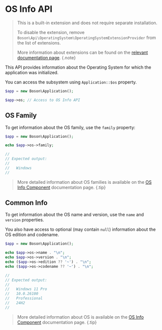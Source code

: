 # OS Info API

> This is a built-in extension and does not require separate installation.
>
> To disable the extension, remove `Boson\Api\OperatingSystem\OperatingSystemExtensionProvider`
> from the list of extensions.
>
> More information about extensions can be found on the [relevant documentation
> page](../03.application/application-extensions.md).
{.note}

This API provides information about the Operating System for which the
application was initialized.

You can access the subsystem using `Application::$os` property.

```php
$app = new Boson\Application();

$app->os; // Access to OS Info API
```

## OS Family

To get information about the OS family, use the `family` property:

```php
$app = new Boson\Application();

echo $app->os->family;

//
// Expected output:
//
//   Windows
//
```

> More detailed information about OS families is available on the 
> [OS Info Component](../07.components/os-info.md#os-families) 
> documentation page.
{.tip}

## Common Info

To get information about the OS name and version, use the `name` and `version` 
properties.

You also have access to optional (may contain `null`) information about 
the OS edition and codename.

```php
$app = new Boson\Application();

echo $app->os->name . "\n";
echo $app->os->version . "\n";
echo ($app->os->edition ?? '~') . "\n";
echo ($app->os->codename ?? '~') . "\n";

//
// Expected output:
//
//   Windows 11 Pro
//   10.0.26100
//   Professional
//   24H2
//
```

> More detailed information about OS is available on the
> [OS Info Component](../07.components/os-info.md#basic-detection)
> documentation page.
{.tip}